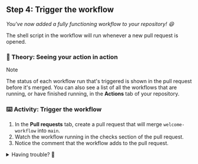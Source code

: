 ## Step 4: Trigger the workflow

_You've now added a fully functioning workflow to your repository! :smile:_

The shell script in the workflow will run whenever a new pull request is opened.

### 📖 Theory: Seeing your action in action

> [!NOTE]
> The status of each workflow run that's triggered is shown in the pull request before it's merged. You can also see a list of all the workflows that are running, or have finished running, in the **Actions** tab of your repository.

### ⌨️ Activity: Trigger the workflow

1. In the **Pull requests** tab, create a pull request that will merge `welcome-workflow` into `main`.
1. Watch the workflow running in the checks section of the pull request.
1. Notice the comment that the workflow adds to the pull request.


<details>
<summary>Having trouble? 🤷</summary><br/>

- Make sure your workflow file is in the correct location and named properly.
- Check the **Actions** tab for workflow run details and errors.

</details>
